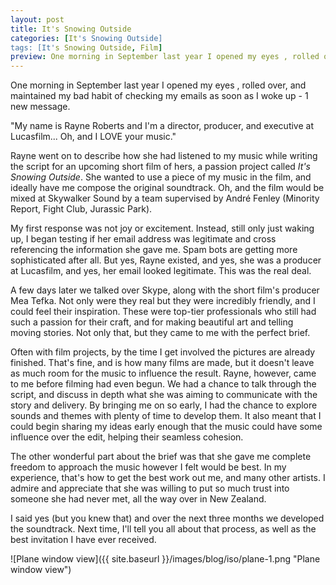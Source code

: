 ```yaml
---
layout: post
title: It's Snowing Outside
categories: [It's Snowing Outside]
tags: [It's Snowing Outside, Film]
preview: One morning in September last year I opened my eyes , rolled over, and maintained my bad habit of checking my emails as soon as I woke up. Don't worry, the story gets better.
---
```


One morning in September last year I opened my eyes , rolled over, and maintained my bad habit of checking my emails as soon as I woke up - 1 new message.

"My name is Rayne Roberts and I'm a director, producer, and executive at Lucasfilm... Oh, and I LOVE your music."

Rayne went on to describe how she had listened to my music while writing the script for an upcoming short film of hers, a passion project called _It's Snowing Outside_. She wanted to use a piece of my music in the film, and ideally have me compose the original soundtrack. Oh, and the film would be mixed at Skywalker Sound by a team supervised by André Fenley (Minority Report, Fight Club, Jurassic Park).

My first response was not joy or excitement. Instead, still only just waking up, I began testing if her email address was legitimate and cross referencing the information she gave me. Spam bots are getting more sophisticated after all. But yes, Rayne existed, and yes, she was a producer at Lucasfilm, and yes, her email looked legitimate. This was the real deal.

A few days later we talked over Skype, along with the short film's producer Mea Tefka. Not only were they real but they were incredibly friendly, and I could feel their inspiration. These were top-tier professionals who still had such a passion for their craft, and for making beautiful art and telling moving stories. Not only that, but they came to me with the perfect brief.

Often with film projects, by the time I get involved the pictures are already finished. That's fine, and is how many films are made, but it doesn't leave as much room for the music to influence the result. Rayne, however, came to me before filming had even begun. We had a chance to talk through the script, and discuss in depth what she was aiming to communicate with the story and delivery. By bringing me on so early, I had the chance to explore sounds and themes with plenty of time to develop them. It also meant that I could begin sharing my ideas early enough that the music could have some influence over the edit, helping their seamless cohesion.

The other wonderful part about the brief was that she gave me complete freedom to approach the music however I felt would be best. In my experience, that's how to get the best work out me, and many other artists. I admire and appreciate that she was willing to put so much trust into someone she had never met, all the way over in New Zealand.

I said yes (but you knew that) and over the next three months we developed the soundtrack. Next time, I'll tell you all about that process, as well as the best invitation I have ever received.

![Plane window view]({{ site.baseurl }}/images/blog/iso/plane-1.png "Plane window view")